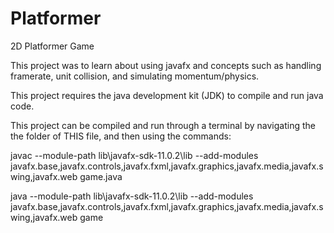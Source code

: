 # Platformer
2D Platformer Game

This project was to learn about using javafx and concepts such as handling framerate, unit collision, and simulating momentum/physics.

This project requires the java development kit (JDK) to compile and run java code.

This project can be compiled and run through a terminal by navigating the the folder of THIS file, and then using the commands:

javac --module-path lib\javafx-sdk-11.0.2\lib --add-modules javafx.base,javafx.controls,javafx.fxml,javafx.graphics,javafx.media,javafx.swing,javafx.web game.java

java --module-path lib\javafx-sdk-11.0.2\lib --add-modules javafx.base,javafx.controls,javafx.fxml,javafx.graphics,javafx.media,javafx.swing,javafx.web game

